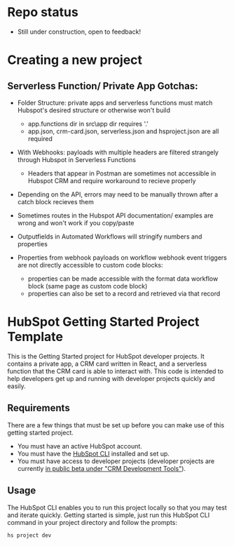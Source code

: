 # Repo status
- Still under construction, open to feedback!



# Creating a new project




## Serverless Function/ Private App Gotchas: 

- Folder Structure: private apps and serverless functions must match Hubspot's desired structure or otherwise won't build
    - app.functions dir in src\app dir requires '.'
    - app.json, crm-card.json, serverless.json and hsproject.json are all required

- With Webhooks: payloads with multiple headers are filtered strangely through Hubspot in Serverless Functions
    - Headers that appear in Postman are sometimes not accessible in Hubspot CRM and require workaround to recieve properly

- Depending on the API, errors may need to be manually thrown after a catch block recieves them


- Sometimes routes in the Hubspot API documentation/ examples are wrong and won't work if you copy/paste

- Outputfields in Automated Workflows will stringify numbers and properties 

- Properties from webhook payloads on workflow webhook event triggers are not directly accessible to custom code blocks: 
    - properties can be made accessible with the format data workflow block (same page as custom code block)
    - properties can also be set to a record and retrieved via that record







# HubSpot Getting Started Project Template

This is the Getting Started project for HubSpot developer projects. It contains a private app, a CRM card written in React, and a serverless function that the CRM card is able to interact with. This code is intended to help developers get up and running with developer projects quickly and easily.

## Requirements

There are a few things that must be set up before you can make use of this getting started project.

- You must have an active HubSpot account.
- You must have the [HubSpot CLI](https://www.npmjs.com/package/@hubspot/cli) installed and set up.
- You must have access to developer projects (developer projects are currently [in public beta under "CRM Development Tools"](https://app.hubspot.com/l/whats-new/betas)).

## Usage

The HubSpot CLI enables you to run this project locally so that you may test and iterate quickly. Getting started is simple, just run this HubSpot CLI command in your project directory and follow the prompts:

`hs project dev`
